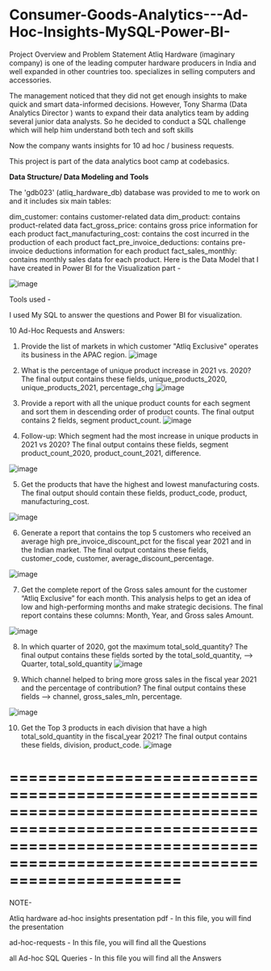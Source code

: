 # Consumer-Goods-Analytics---Ad-Hoc-Insights-MySQL-Power-BI-

Project Overview and Problem Statement
Atliq Hardware (imaginary company) is one of the leading computer hardware producers in India and well expanded in other countries too. specializes in selling computers and accessories.

The management noticed that they did not get enough insights to make quick and smart data-informed decisions. However, Tony Sharma (Data Analytics Director ) wants to expand their data analytics team by adding several junior data analysts. So he decided to conduct a SQL challenge which will help him understand both tech and soft skills

Now the company wants insights for 10 ad hoc / business requests.

This project is part of the data analytics boot camp at codebasics.

**__Data Structure/ Data Modeling and Tools__**

The 'gdb023' (atliq_hardware_db) database was provided to me to work on and it includes six main tables:

dim_customer: contains customer-related data
dim_product: contains product-related data
fact_gross_price: contains gross price information for each product
fact_manufacturing_cost: contains the cost incurred in the production of each product
fact_pre_invoice_deductions: contains pre-invoice deductions information for each product
fact_sales_monthly: contains monthly sales data for each product.
Here is the Data Model that I have created in Power BI for the Visualization part -

![image](https://github.com/user-attachments/assets/0ccc3390-e126-41c8-a6fe-380570c88b70)


Tools used -

I used My SQL to answer the questions
and Power BI for visualization.

10 Ad-Hoc Requests and Answers:
1. Provide the list of markets in which customer "Atliq Exclusive" operates its business in the APAC region.
![image](https://github.com/user-attachments/assets/0c99f060-79ea-45f8-8c66-e8d0878ae0ff)


2. What is the percentage of unique product increase in 2021 vs. 2020? The final output contains these fields, unique_products_2020, unique_products_2021, percentage_chg
![image](https://github.com/user-attachments/assets/795d710f-1a13-4d57-8837-eab5414c96e2)

3. Provide a report with all the unique product counts for each segment and sort them in descending order of product counts. The final output contains 2 fields, segment product_count.
![image](https://github.com/user-attachments/assets/ee633e6b-915e-4542-bfb6-81e8be22fc2f)

4. Follow-up: Which segment had the most increase in unique products in 2021 vs 2020? The final output contains these fields, segment product_count_2020, product_count_2021, difference.

![image](https://github.com/user-attachments/assets/ca4e6444-6af9-4b5a-b2b4-f2e9d70a8cc8)

5. Get the products that have the highest and lowest manufacturing costs. The final output should contain these fields, product_code, product, manufacturing_cost.

![image](https://github.com/user-attachments/assets/ecb80da8-5307-4f9e-9b37-3ca9934b3238)


6. Generate a report that contains the top 5 customers who received an average high pre_invoice_discount_pct for the fiscal year 2021 and in the Indian market. The final output contains these fields, customer_code, customer, average_discount_percentage.

![image](https://github.com/user-attachments/assets/682a6678-780f-4f52-ad22-eb42cf0e3664)


7. Get the complete report of the Gross sales amount for the customer “Atliq Exclusive” for each month. This analysis helps to get an idea of low and high-performing months and make strategic decisions. The final report contains these columns: Month, Year, and Gross sales Amount.

![image](https://github.com/user-attachments/assets/e5c35f3e-a191-46b3-b260-b2302cffc2f6)

8. In which quarter of 2020, got the maximum total_sold_quantity? The final output contains these fields sorted by the total_sold_quantity, --> Quarter, total_sold_quantity
![image](https://github.com/user-attachments/assets/2466d37a-88ac-4363-962f-e373399ed58b)

9. Which channel helped to bring more gross sales in the fiscal year 2021 and the percentage of contribution? The final output contains these fields --> channel, gross_sales_mln, percentage.

![image](https://github.com/user-attachments/assets/a77d45af-ed28-48d6-aef9-1079a042a1dc)

10. Get the Top 3 products in each division that have a high total_sold_quantity in the fiscal_year 2021? The final output contains these fields, division, product_code.
![image](https://github.com/user-attachments/assets/ad424230-c462-4cd5-ab24-a9b9544d0558)

==============================================================================================================================================================================
===============================================================================================




NOTE-

Atliq hardware ad-hoc insights presentation pdf - In this file, you will find the presentation

ad-hoc-requests - In this file, you will find all the Questions

all Ad-hoc SQL Queries - In this file you will find all the Answers











